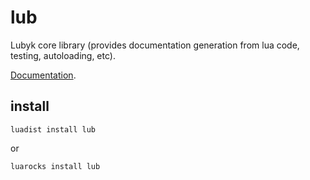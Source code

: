 lub
===

Lubyk core library (provides documentation generation from lua code, testing, autoloading, etc).

[Documentation](http://doc.lubyk.org/lub.html).

install
-------

    luadist install lub

or

    luarocks install lub
